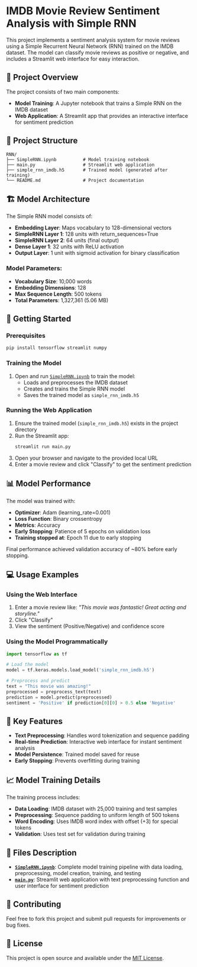 # IMDB Movie Review Sentiment Analysis with Simple RNN

This project implements a sentiment analysis system for movie reviews using a Simple Recurrent Neural Network (RNN) trained on the IMDB dataset. The model can classify movie reviews as positive or negative, and includes a Streamlit web interface for easy interaction.

## 🎯 Project Overview

The project consists of two main components:
- **Model Training**: A Jupyter notebook that trains a Simple RNN on the IMDB dataset
- **Web Application**: A Streamlit app that provides an interactive interface for sentiment prediction

## 📁 Project Structure

```
RNN/
├── SimpleRNN.ipynb          # Model training notebook
├── main.py                  # Streamlit web application
├── simple_rnn_imdb.h5       # Trained model (generated after training)
└── README.md                # Project documentation
```

## 🏗️ Model Architecture

The Simple RNN model consists of:
- **Embedding Layer**: Maps vocabulary to 128-dimensional vectors
- **SimpleRNN Layer 1**: 128 units with return_sequences=True
- **SimpleRNN Layer 2**: 64 units (final output)
- **Dense Layer 1**: 32 units with ReLU activation
- **Output Layer**: 1 unit with sigmoid activation for binary classification

### Model Parameters:
- **Vocabulary Size**: 10,000 words
- **Embedding Dimensions**: 128
- **Max Sequence Length**: 500 tokens
- **Total Parameters**: 1,327,361 (5.06 MB)

## 🚀 Getting Started

### Prerequisites

```bash
pip install tensorflow streamlit numpy
```

### Training the Model

1. Open and run [`SimpleRNN.ipynb`](SimpleRNN.ipynb) to train the model:
   - Loads and preprocesses the IMDB dataset
   - Creates and trains the Simple RNN model
   - Saves the trained model as `simple_rnn_imdb.h5`

### Running the Web Application

1. Ensure the trained model (`simple_rnn_imdb.h5`) exists in the project directory
2. Run the Streamlit app:
   ```bash
   streamlit run main.py
   ```
3. Open your browser and navigate to the provided local URL
4. Enter a movie review and click "Classify" to get the sentiment prediction

## 📊 Model Performance

The model was trained with:
- **Optimizer**: Adam (learning_rate=0.001)
- **Loss Function**: Binary crossentropy
- **Metrics**: Accuracy
- **Early Stopping**: Patience of 5 epochs on validation loss
- **Training stopped at**: Epoch 11 due to early stopping

Final performance achieved validation accuracy of ~80% before early stopping.

## 💻 Usage Examples

### Using the Web Interface
1. Enter a movie review like: *"This movie was fantastic! Great acting and storyline."*
2. Click "Classify"
3. View the sentiment (Positive/Negative) and confidence score

### Using the Model Programmatically
```python
import tensorflow as tf

# Load the model
model = tf.keras.models.load_model('simple_rnn_imdb.h5')

# Preprocess and predict
text = "This movie was amazing!"
preprocessed = preprocess_text(text)
prediction = model.predict(preprocessed)
sentiment = 'Positive' if prediction[0][0] > 0.5 else 'Negative'
```

## 🔧 Key Features

- **Text Preprocessing**: Handles word tokenization and sequence padding
- **Real-time Prediction**: Interactive web interface for instant sentiment analysis
- **Model Persistence**: Trained model saved for reuse
- **Early Stopping**: Prevents overfitting during training

## 📈 Model Training Details

The training process includes:
- **Data Loading**: IMDB dataset with 25,000 training and test samples
- **Preprocessing**: Sequence padding to uniform length of 500 tokens
- **Word Encoding**: Uses IMDB word index with offset (+3) for special tokens
- **Validation**: Uses test set for validation during training

## 📝 Files Description

- **[`SimpleRNN.ipynb`](SimpleRNN.ipynb)**: Complete model training pipeline with data loading, preprocessing, model creation, training, and testing
- **[`main.py`](main.py)**: Streamlit web application with text preprocessing function and user interface for sentiment prediction

## 🤝 Contributing

Feel free to fork this project and submit pull requests for improvements or bug fixes.

## 📜 License

This project is open source and available under the [MIT License](LICENSE).
